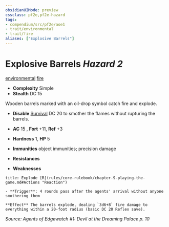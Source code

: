 ```yaml
---
obsidianUIMode: preview
cssclass: pf2e,pf2e-hazard
tags:
- compendium/src/pf2e/aoe1
- trait/environmental
- trait/fire
aliases: ["Explosive Barrels"]
---
```

# Explosive Barrels *Hazard 2*  
[environmental](rules/traits/environmental.md "Environmental Hazard Trait")  [fire](rules/traits/fire.md "Fire Energy & Element Trait")  

- **Complexity** Simple
- **Stealth** DC 15  

Wooden barrels marked with an oil-drop symbol catch fire and explode.

- **Disable** [Survival](compendium/skills.md#Survival) DC 20 to smother the flames without rupturing the barrels.  

- **AC** 15 , **Fort** +11, **Ref** +3
- **Hardness** 1, **HP** 5
- **Immunities** object immunities; precision damage
- **Resistances** 
- **Weaknesses** 
     
```ad-embed-ability
title: Explode [R](rules/core-rulebook/chapter-9-playing-the-game.md#Actions "Reaction")

- **Trigger**: 4 rounds pass after the agents' arrival without anyone smothering them

**Effect** The barrels explode, dealing `3d6+8` fire damage to everything within a 20-foot radius (basic DC 20 Reflex save).
```

*Source: Agents of Edgewatch #1: Devil at the Dreaming Palace p. 10*